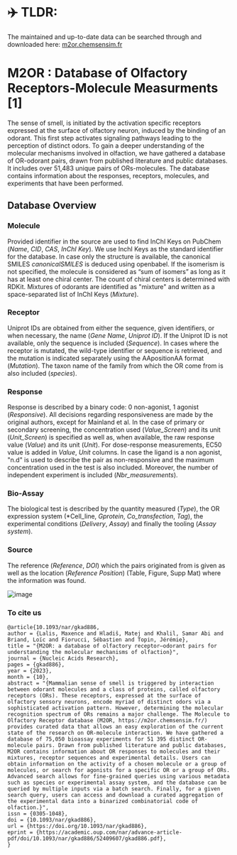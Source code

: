 # :airplane: TLDR: 
The maintained and up-to-date data can be searched through and downloaded here: [m2or.chemsensim.fr](https://m2or.chemsensim.fr/)

# M2OR : Database of Olfactory Receptors-Molecule Measurments [1]

The sense of smell, is initiated by the activation specific receptors expressed at the
surface of olfactory neuron, induced by the binding of an odorant. This first step activates signaling pathways leading to the perception
of distinct odors. To gain a deeper understanding of the molecular mechanisms involved in
olfaction, we have gathered a database of OR-odorant pairs, drawn from published literature and
public databases. It includes over 51,483 unique pairs of ORs-molecules. The database contains
information about the responses, receptors, molecules, and experiments that have been performed.

## Database Overview

### Molecule
Provided identifier in the source are used to find InChI Keys on PubChem (*Name*, *CID*, 
*CAS*, *InChI Key*). We use InchI Keys as the standard identifier for the database. In case only the structure is available, 
the canonical SMILES *canonicalSMILES* is deduced using openbabel. If the isomerism is not specified, the molecule 
is considered as “sum of isomers” as long as it has at least one chiral center. The count of chiral centers is determined with RDKit. 
Mixtures of odorants are identified as "mixture" and written as a space-separated list of InChI Keys (*Mixture*).

### Receptor
Uniprot IDs are obtained from either the sequence, given identifiers, or when necessary, the name (*Gene Name*, *Uniprot ID*). 
If the Uniprot ID is not available, only the sequence is included (*Sequence*). In cases where the receptor is mutated, 
the wild-type identifier or sequence is retrieved, and the mutation is indicated separately using the AApositionAA format (*Mutation*). 
The taxon name of the family from which the OR come from is also included (*species*).

### Response
Response is described by a binary code: 0 non-agonist, 1 agonist (*Responsive*). All decisions regarding responsiveness 
are made by the original authors, except for Mainland et al. In the case of primary or secondary screening, 
the concentration used (*Value_Screen*) and its unit (*Unit_Screen*) is specified as well as, when available, the raw response value 
(*Value*) and its unit (*Unit*). For dose-response measurements, EC50 value is added in *Value*, *Unit* columns. 
In case the ligand is a non agonist, "n.d" is used to describe the pair as non-responsive and the maximum concentration used in the test is also included.
Moreover, the number of independent experiment is included (*Nbr_measurements*). 

### Bio-Assay
The biological test is described by the quantity measured (*Type*), the OR expression system (*Cell_line, *Gprotein*, *Co_transfection*, *Tag*), 
the experimental conditions (*Delivery*, *Assay*) and finally the tooling (*Assay system*). 

### Source
The reference (*Reference*, *DOI*) which the pairs originated from is given as well as the location (*Reference Position*) (Table, Figure, Supp Mat) 
where the information was found. 

![image](https://user-images.githubusercontent.com/73403769/235442338-85d09711-8130-4c8f-974b-108e759975d3.png)

### To cite us
```
@article{10.1093/nar/gkad886,
author = {Lalis, Maxence and Hladiš, Matej and Khalil, Samar Abi and Briand, Loïc and Fiorucci, Sébastien and Topin, Jérémie},
title = "{M2OR: a database of olfactory receptor–odorant pairs for understanding the molecular mechanisms of olfaction}",
journal = {Nucleic Acids Research},
pages = {gkad886},
year = {2023},
month = {10},
abstract = "{Mammalian sense of smell is triggered by interaction between odorant molecules and a class of proteins, called olfactory receptors (ORs). These receptors, expressed at the surface of olfactory sensory neurons, encode myriad of distinct odors via a sophisticated activation pattern. However, determining the molecular recognition spectrum of ORs remains a major challenge. The Molecule to Olfactory Receptor database (M2OR, https://m2or.chemsensim.fr/) provides curated data that allows an easy exploration of the current state of the research on OR-molecule interaction. We have gathered a database of 75,050 bioassay experiments for 51 395 distinct OR-molecule pairs. Drawn from published literature and public databases, M2OR contains information about OR responses to molecules and their mixtures, receptor sequences and experimental details. Users can obtain information on the activity of a chosen molecule or a group of molecules, or search for agonists for a specific OR or a group of ORs. Advanced search allows for fine-grained queries using various metadata such as species or experimental assay system, and the database can be queried by multiple inputs via a batch search. Finally, for a given search query, users can access and download a curated aggregation of the experimental data into a binarized combinatorial code of olfaction.}",
issn = {0305-1048},
doi = {10.1093/nar/gkad886},
url = {https://doi.org/10.1093/nar/gkad886},
eprint = {https://academic.oup.com/nar/advance-article-pdf/doi/10.1093/nar/gkad886/52409607/gkad886.pdf},
}
```
